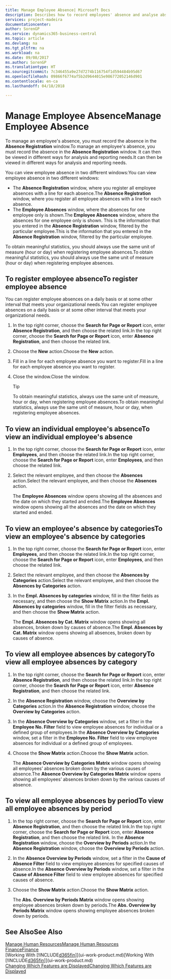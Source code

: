 ```yaml
---
title: Manage Employee Absence| Microsoft Docs
description: Describes how to record employees' absence and analyse absence statistics.
services: project-madeira
documentationcenter: 
author: SorenGP
ms.service: dynamics365-business-central
ms.topic: article
ms.devlang: na
ms.tgt_pltfrm: na
ms.workload: na
ms.date: 09/08/2017
ms.author: SorenGP
ms.translationtype: HT
ms.sourcegitcommit: 7c346455a9e27d7274b116754f1d594484b95d67
ms.openlocfilehash: 09866f6774af5b2d9644015e986772052146d901
ms.contentlocale: en-ca
ms.lasthandoff: 04/18/2018

---
```

# <a name="manage-employee-absence"></a><span data-ttu-id="fa65a-103">Manage Employee Absence</span><span class="sxs-lookup"><span data-stu-id="fa65a-103">Manage Employee Absence</span></span>
<span data-ttu-id="fa65a-104">To manage an employee's absence, you must record the absence in the **Absence Registration** window.</span><span class="sxs-lookup"><span data-stu-id="fa65a-104">To manage an employee's absence, you must record the absence in the **Absence Registration** window.</span></span> <span data-ttu-id="fa65a-105">It can then be viewed in different ways for analysis and reporting needs.</span><span class="sxs-lookup"><span data-stu-id="fa65a-105">It can then be viewed in different ways for analysis and reporting needs.</span></span>

<span data-ttu-id="fa65a-106">You can view employee absence in two different windows:</span><span class="sxs-lookup"><span data-stu-id="fa65a-106">You can view employee absence in two different windows:</span></span>

* <span data-ttu-id="fa65a-107">The **Absence Registration** window, where you register all employee absences with a line for each absence.</span><span class="sxs-lookup"><span data-stu-id="fa65a-107">The **Absence Registration** window, where you register all employee absences with a line for each absence.</span></span>
* <span data-ttu-id="fa65a-108">The **Employee Absences** window, where the absences for one employee only is shown.</span><span class="sxs-lookup"><span data-stu-id="fa65a-108">The **Employee Absences** window, where the absences for one employee only is shown.</span></span> <span data-ttu-id="fa65a-109">This is the information that you entered in the **Absence Registration** window, filtered by the particular employee.</span><span class="sxs-lookup"><span data-stu-id="fa65a-109">This is the information that you entered in the **Absence Registration** window, filtered by the particular employee.</span></span>

<span data-ttu-id="fa65a-110">To obtain meaningful statistics, you should always use the same unit of measure (hour or day) when registering employee absences.</span><span class="sxs-lookup"><span data-stu-id="fa65a-110">To obtain meaningful statistics, you should always use the same unit of measure (hour or day) when registering employee absences.</span></span>

## <a name="to-register-employee-absence"></a><span data-ttu-id="fa65a-111">To register employee absence</span><span class="sxs-lookup"><span data-stu-id="fa65a-111">To register employee absence</span></span>
<span data-ttu-id="fa65a-112">You can register employee absences on a daily basis or at some other interval that meets your organizational needs.</span><span class="sxs-lookup"><span data-stu-id="fa65a-112">You can register employee absences on a daily basis or at some other interval that meets your organizational needs.</span></span>

1. <span data-ttu-id="fa65a-113">In the top right corner, choose the **Search for Page or Report** icon, enter **Absence Registration**, and then choose the related link.</span><span class="sxs-lookup"><span data-stu-id="fa65a-113">In the top right corner, choose the **Search for Page or Report** icon, enter **Absence Registration**, and then choose the related link.</span></span>
2. <span data-ttu-id="fa65a-114">Choose the **New** action.</span><span class="sxs-lookup"><span data-stu-id="fa65a-114">Choose the **New** action.</span></span>
3. <span data-ttu-id="fa65a-115">Fill in a line for each employee absence you want to register.</span><span class="sxs-lookup"><span data-stu-id="fa65a-115">Fill in a line for each employee absence you want to register.</span></span>
4. <span data-ttu-id="fa65a-116">Close the window.</span><span class="sxs-lookup"><span data-stu-id="fa65a-116">Close the window.</span></span>

    > [!Tip]
    > <span data-ttu-id="fa65a-117">To obtain meaningful statistics, always use the same unit of measure, hour or day, when registering employee absences.</span><span class="sxs-lookup"><span data-stu-id="fa65a-117">To obtain meaningful statistics, always use the same unit of measure, hour or day, when registering employee absences.</span></span>

## <a name="to-view-an-individual-employees-absence"></a><span data-ttu-id="fa65a-118">To view an individual employee's absence</span><span class="sxs-lookup"><span data-stu-id="fa65a-118">To view an individual employee's absence</span></span>
1. <span data-ttu-id="fa65a-119">In the top right corner, choose the **Search for Page or Report** icon, enter **Employees**, and then choose the related link.</span><span class="sxs-lookup"><span data-stu-id="fa65a-119">In the top right corner, choose the **Search for Page or Report** icon, enter **Employees**, and then choose the related link.</span></span>
2. <span data-ttu-id="fa65a-120">Select the relevant employee, and then choose the **Absences** action.</span><span class="sxs-lookup"><span data-stu-id="fa65a-120">Select the relevant employee, and then choose the **Absences** action.</span></span>

    <span data-ttu-id="fa65a-121">The **Employee Absences** window opens showing all the absences and the date on which they started and ended.</span><span class="sxs-lookup"><span data-stu-id="fa65a-121">The **Employee Absences** window opens showing all the absences and the date on which they started and ended.</span></span>

## <a name="to-view-an-employees-absence-by-categories"></a><span data-ttu-id="fa65a-122">To view an employee's absence by categories</span><span class="sxs-lookup"><span data-stu-id="fa65a-122">To view an employee's absence by categories</span></span>
1. <span data-ttu-id="fa65a-123">In the top right corner, choose the **Search for Page or Report** icon, enter **Employees**, and then choose the related link.</span><span class="sxs-lookup"><span data-stu-id="fa65a-123">In the top right corner, choose the **Search for Page or Report** icon, enter **Employees**, and then choose the related link.</span></span>
2. <span data-ttu-id="fa65a-124">Select the relevant employee, and then choose the **Absences by Categories** action.</span><span class="sxs-lookup"><span data-stu-id="fa65a-124">Select the relevant employee, and then choose the **Absences by Categories** action.</span></span>
3. <span data-ttu-id="fa65a-125">In the **Empl. Absences by categories** window, fill in the filter fields as necessary, and then choose the **Show Matrix** action.</span><span class="sxs-lookup"><span data-stu-id="fa65a-125">In the **Empl. Absences by categories** window, fill in the filter fields as necessary, and then choose the **Show Matrix** action.</span></span>

    <span data-ttu-id="fa65a-126">The **Empl. Absences by Cat. Matrix** window opens showing all absences, broken down by causes of absence.</span><span class="sxs-lookup"><span data-stu-id="fa65a-126">The **Empl. Absences by Cat. Matrix** window opens showing all absences, broken down by causes of absence.</span></span>

## <a name="to-view-all-employee-absences-by-category"></a><span data-ttu-id="fa65a-127">To view all employee absences by category</span><span class="sxs-lookup"><span data-stu-id="fa65a-127">To view all employee absences by category</span></span>
1. <span data-ttu-id="fa65a-128">In the top right corner, choose the **Search for Page or Report** icon, enter **Absence Registration**, and then choose the related link.</span><span class="sxs-lookup"><span data-stu-id="fa65a-128">In the top right corner, choose the **Search for Page or Report** icon, enter **Absence Registration**, and then choose the related link.</span></span>
2. <span data-ttu-id="fa65a-129">In the **Absence Registration** window, choose the **Overview by Categories** action.</span><span class="sxs-lookup"><span data-stu-id="fa65a-129">In the **Absence Registration** window, choose the **Overview by Categories** action.</span></span>
3. <span data-ttu-id="fa65a-130">In the **Absence Overview by Categories** window, set a filter in the **Employee No. Filter** field to view employee absences for individual or a defined group of employees.</span><span class="sxs-lookup"><span data-stu-id="fa65a-130">In the **Absence Overview by Categories** window, set a filter in the **Employee No. Filter** field to view employee absences for individual or a defined group of employees.</span></span>
4. <span data-ttu-id="fa65a-131">Choose the **Show Matrix** action.</span><span class="sxs-lookup"><span data-stu-id="fa65a-131">Choose the **Show Matrix** action.</span></span>

    <span data-ttu-id="fa65a-132">The **Absence Overview by Categories Matrix** window opens showing all employees’ absences broken down by the various causes of absence.</span><span class="sxs-lookup"><span data-stu-id="fa65a-132">The **Absence Overview by Categories Matrix** window opens showing all employees’ absences broken down by the various causes of absence.</span></span>

## <a name="to-view-all-employee-absences-by-period"></a><span data-ttu-id="fa65a-133">To view all employee absences by period</span><span class="sxs-lookup"><span data-stu-id="fa65a-133">To view all employee absences by period</span></span>
1. <span data-ttu-id="fa65a-134">In the top right corner, choose the **Search for Page or Report** icon, enter **Absence Registration**, and then choose the related link.</span><span class="sxs-lookup"><span data-stu-id="fa65a-134">In the top right corner, choose the **Search for Page or Report** icon, enter **Absence Registration**, and then choose the related link.</span></span>
   <span data-ttu-id="fa65a-135">In the **Absence Registration** window, choose the **Overview by Periods** action.</span><span class="sxs-lookup"><span data-stu-id="fa65a-135">In the **Absence Registration** window, choose the **Overview by Periods** action.</span></span>
2. <span data-ttu-id="fa65a-136">In the **Absence Overview by Periods** window, set a filter in the **Cause of Absence Filter** field to view employee absences for specified causes of absence.</span><span class="sxs-lookup"><span data-stu-id="fa65a-136">In the **Absence Overview by Periods** window, set a filter in the **Cause of Absence Filter** field to view employee absences for specified causes of absence.</span></span>
3. <span data-ttu-id="fa65a-137">Choose the **Show Matrix** action.</span><span class="sxs-lookup"><span data-stu-id="fa65a-137">Choose the **Show Matrix** action.</span></span>

    <span data-ttu-id="fa65a-138">The **Abs. Overview by Periods Matrix** window opens showing employee absences broken down by periods.</span><span class="sxs-lookup"><span data-stu-id="fa65a-138">The **Abs. Overview by Periods Matrix** window opens showing employee absences broken down by periods.</span></span>

## <a name="see-also"></a><span data-ttu-id="fa65a-139">See Also</span><span class="sxs-lookup"><span data-stu-id="fa65a-139">See Also</span></span>
[<span data-ttu-id="fa65a-140">Manage Human Resources</span><span class="sxs-lookup"><span data-stu-id="fa65a-140">Manage Human Resources</span></span>](hr-manage-human-resources.md)  
[<span data-ttu-id="fa65a-141">Finance</span><span class="sxs-lookup"><span data-stu-id="fa65a-141">Finance</span></span>](finance.md)  
<span data-ttu-id="fa65a-142">[Working With [!INCLUDE[d365fin](includes/d365fin_md.md)]](ui-work-product.md)</span><span class="sxs-lookup"><span data-stu-id="fa65a-142">[Working With [!INCLUDE[d365fin](includes/d365fin_md.md)]](ui-work-product.md)</span></span>  
[<span data-ttu-id="fa65a-143">Changing Which Features are Displayed</span><span class="sxs-lookup"><span data-stu-id="fa65a-143">Changing Which Features are Displayed</span></span>](ui-experiences.md)

